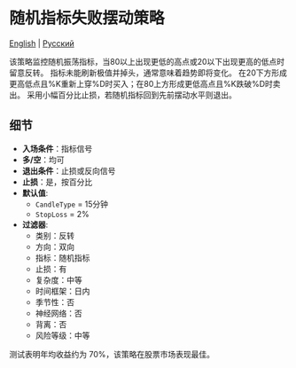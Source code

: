 # 随机指标失败摆动策略
[English](README.md) | [Русский](README_ru.md)

该策略监控随机振荡指标，当80以上出现更低的高点或20以下出现更高的低点时留意反转。
指标未能刷新极值并掉头，通常意味着趋势即将变化。
在20下方形成更高低点且%K重新上穿%D时买入；在80上方形成更低高点且%K跌破%D时卖出。
采用小幅百分比止损，若随机指标回到先前摆动水平则退出。

## 细节

- **入场条件**：指标信号
- **多/空**：均可
- **退出条件**：止损或反向信号
- **止损**：是，按百分比
- **默认值**:
  - `CandleType` = 15分钟
  - `StopLoss` = 2%
- **过滤器**:
  - 类别：反转
  - 方向：双向
  - 指标：随机指标
  - 止损：有
  - 复杂度：中等
  - 时间框架：日内
  - 季节性：否
  - 神经网络：否
  - 背离：否
  - 风险等级：中等

测试表明年均收益约为 70%，该策略在股票市场表现最佳。
